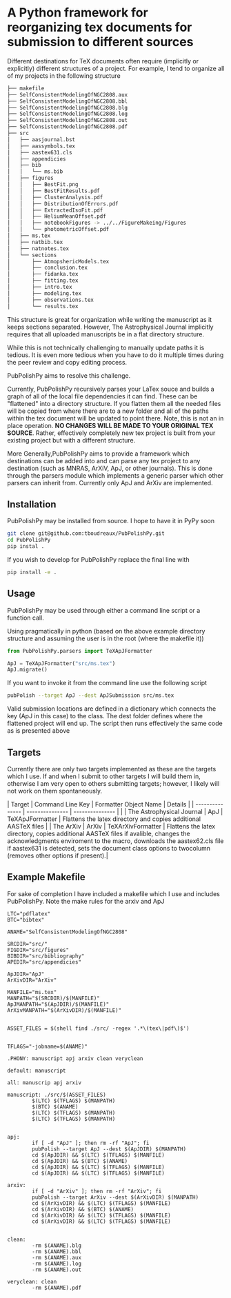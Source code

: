 # A Python framework for reorganizing tex documents for submission to different sources
Different destinations for TeX documents often require (implicitly or explicitly) different
structures of a project. For example, I tend to organize all of my projects in the following structure


```bash
├── makefile
├── SelfConsistentModelingOfNGC2808.aux
├── SelfConsistentModelingOfNGC2808.bbl
├── SelfConsistentModelingOfNGC2808.blg
├── SelfConsistentModelingOfNGC2808.log
├── SelfConsistentModelingOfNGC2808.out
├── SelfConsistentModelingOfNGC2808.pdf
├── src
│   ├── aasjournal.bst
│   ├── aassymbols.tex
│   ├── aastex631.cls
│   ├── appendicies
│   ├── bib
│   │   └── ms.bib
│   ├── figures
│   │   ├── BestFit.png
│   │   ├── BestFitResults.pdf
│   │   ├── ClusterAnalysis.pdf
│   │   ├── DistributionOfErrors.pdf
│   │   ├── ExtractedIsoFit.pdf
│   │   ├── HeliumMeanOffset.pdf
│   │   ├── notebookFigures -> ../../FigureMakeing/Figures
│   │   └── photometricOffset.pdf
│   ├── ms.tex
│   ├── natbib.tex
│   ├── natnotes.tex
│   └── sections
│       ├── AtmopshericModels.tex
│       ├── conclusion.tex
│       ├── fidanka.tex
│       ├── fitting.tex
│       ├── intro.tex
│       ├── modeling.tex
│       ├── observations.tex
│       └── results.tex

```
This structure is great for organization while writing the manuscript as it keeps sections separated. However, The Astrophysical Journal implicitly requires that all uploaded manuscripts be in a flat directory structure.

While this is not technically challenging to manually update paths it is tedious. It is even more tedious when you have to do it multiple times during the peer review and copy editing process.

PubPolishPy aims to resolve this challenge. 

Currently, PubPolishPy recursively parses your LaTex souce and builds a graph of all of the local file dependencies it can find. These can be "flattened" into a directory structure. If you flatten them all the needed files will be copied from where there are to a new folder and all of the paths within the tex document will be updated to point there. Note, this is not an in place operation. <b>NO CHANGES WILL BE MADE TO YOUR ORIGINAL TEX SOURCE</b>. Rather, effectively completely new tex project is built from your existing project but with a different structure.

More Generally,PubPolishPy aims to provide a framework which destinations can be added into and can parse any tex project to any destination (such as MNRAS, ArXiV, ApJ, or other journals). This is done through the parsers module which implements a generic parser which other parsers can inherit from. Currently only ApJ and ArXiv are implemented.

## Installation
PubPolishPy may be installed from source. I hope to have it in PyPy soon

```bash
git clone git@github.com:tboudreaux/PubPolishPy.git
cd PubPolishPy
pip instal .
```

If you wish to develop for PubPolishPy replace the final line with

```bash
pip install -e .
```

## Usage
PubPolishPy may be used through either a command line script or a function call.

Using pragmatically in python (based on the above example directory structure and assuming the user is in the root (where the makefile it))

```python
from PubPolishPy.parsers import TeXApJFormatter

ApJ = TeXApJFormatter("src/ms.tex")
ApJ.migrate()
```

If you want to invoke it from the command line use the following script

```bash
pubPolish --target ApJ --dest ApJSubmission src/ms.tex
```
Valid submission locations are defined in a dictionary which connects the key (ApJ in this case) to the class. The dest folder defines where the flattened project will end up. The script then runs effectively the same code as is presented above

## Targets
Currently there are only two targets implemented as these are the targets which I use. If and when I submit to other targets I will build them in, otherwise I am very open to others submitting targets; however, I likely will not work on them spontaneously.


| Target | Command Line Key | Formatter Object Name | Details |
| --------------- | --------------- | --------------- | |
| The Astrophysical Journal  | ApJ   | TeXApJFormatter   | Flattens the latex directory and copies additional AASTeX files |
| The ArXiv | ArXiv   | TeXArXivFormatter   | Flattens the latex directory, copies additional AASTeX files if avalible, changes the acknowledgments enviroment to the macro, downloads the aastex62.cls file if aastex631 is detected, sets the document class options to twocolumn (removes other options if present).|


## Example Makefile
For sake of completion I have included a makefile which I use and includes PubPolishPy. Note the make rules for the arxiv and ApJ

```make
LTC="pdflatex"
BTC="bibtex"

ANAME="SelfConsistentModelingOfNGC2808"

SRCDIR="src/"
FIGDIR="src/figures"
BIBDIR="src/bibliography"
APEDIR="src/appendicies"

ApJDIR="ApJ"
ArXivDIR="ArXiv"

MANFILE="ms.tex"
MANPATH="$(SRCDIR)/$(MANFILE)"
ApJMANPATH="$(ApJDIR)/$(MANFILE)"
ArXivMANPATH="$(ArXivDIR)/$(MANFILE)"


ASSET_FILES = $(shell find ./src/ -regex '.*\(tex\|pdf\)$')


TFLAGS="-jobname=$(ANAME)"

.PHONY: manuscript apj arxiv clean veryclean

default: manuscript

all: manuscrip apj arxiv

manuscript: ./src/$(ASSET_FILES)
        $(LTC) $(TFLAGS) $(MANPATH)
        $(BTC) $(ANAME)
        $(LTC) $(TFLAGS) $(MANPATH)
        $(LTC) $(TFLAGS) $(MANPATH)


apj:
        if [ -d "ApJ" ]; then rm -rf "ApJ"; fi
        pubPolish --target ApJ --dest $(ApJDIR) $(MANPATH)
        cd $(ApJDIR) && $(LTC) $(TFLAGS) $(MANFILE)
        cd $(ApJDIR) && $(BTC) $(ANAME)
        cd $(ApJDIR) && $(LTC) $(TFLAGS) $(MANFILE)
        cd $(ApJDIR) && $(LTC) $(TFLAGS) $(MANFILE)

arxiv:
        if [ -d "ArXiv" ]; then rm -rf "ArXiv"; fi
        pubPolish --target ArXiv --dest $(ArXivDIR) $(MANPATH)
        cd $(ArXivDIR) && $(LTC) $(TFLAGS) $(MANFILE)
        cd $(ArXivDIR) && $(BTC) $(ANAME)
        cd $(ArXivDIR) && $(LTC) $(TFLAGS) $(MANFILE)
        cd $(ArXivDIR) && $(LTC) $(TFLAGS) $(MANFILE)


clean:
        -rm $(ANAME).blg
        -rm $(ANAME).bbl
        -rm $(ANAME).aux
        -rm $(ANAME).log
        -rm $(ANAME).out

veryclean: clean
        -rm $(ANAME).pdf
```
